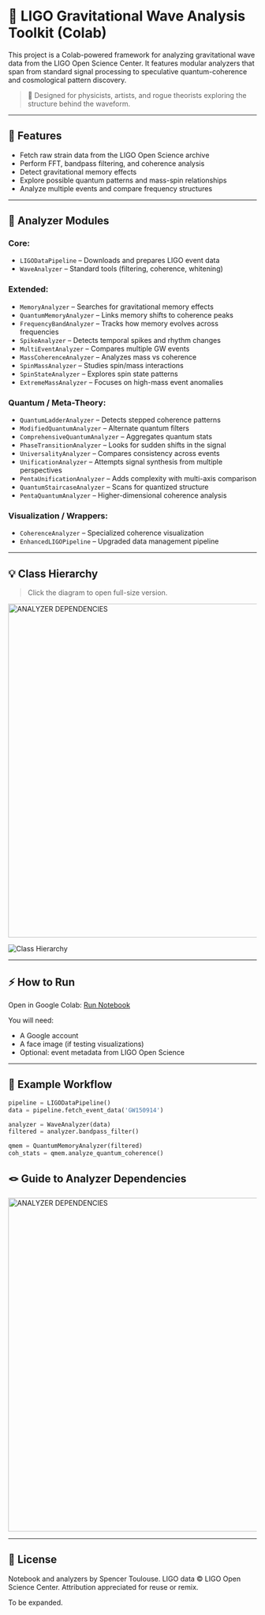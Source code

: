 # 🌌 LIGO Gravitational Wave Analysis Toolkit (Colab)

This project is a Colab-powered framework for analyzing gravitational wave data from the LIGO Open Science Center. It features modular analyzers that span from standard signal processing to speculative quantum-coherence and cosmological pattern discovery.

> 🔄 Designed for physicists, artists, and rogue theorists exploring the structure behind the waveform.

---

## 🔗 Features

- Fetch raw strain data from the LIGO Open Science archive
- Perform FFT, bandpass filtering, and coherence analysis
- Detect gravitational memory effects
- Explore possible quantum patterns and mass-spin relationships
- Analyze multiple events and compare frequency structures

---

## 🔨 Analyzer Modules

### Core:
- `LIGODataPipeline` – Downloads and prepares LIGO event data
- `WaveAnalyzer` – Standard tools (filtering, coherence, whitening)

### Extended:
- `MemoryAnalyzer` – Searches for gravitational memory effects
- `QuantumMemoryAnalyzer` – Links memory shifts to coherence peaks
- `FrequencyBandAnalyzer` – Tracks how memory evolves across frequencies
- `SpikeAnalyzer` – Detects temporal spikes and rhythm changes
- `MultiEventAnalyzer` – Compares multiple GW events
- `MassCoherenceAnalyzer` – Analyzes mass vs coherence
- `SpinMassAnalyzer` – Studies spin/mass interactions
- `SpinStateAnalyzer` – Explores spin state patterns
- `ExtremeMassAnalyzer` – Focuses on high-mass event anomalies

### Quantum / Meta-Theory:
- `QuantumLadderAnalyzer` – Detects stepped coherence patterns
- `ModifiedQuantumAnalyzer` – Alternate quantum filters
- `ComprehensiveQuantumAnalyzer` – Aggregates quantum stats
- `PhaseTransitionAnalyzer` – Looks for sudden shifts in the signal
- `UniversalityAnalyzer` – Compares consistency across events
- `UnificationAnalyzer` – Attempts signal synthesis from multiple perspectives
- `PentaUnificationAnalyzer` – Adds complexity with multi-axis comparison
- `QuantumStaircaseAnalyzer` – Scans for quantized structure
- `PentaQuantumAnalyzer` – Higher-dimensional coherence analysis

### Visualization / Wrappers:
- `CoherenceAnalyzer` – Specialized coherence visualization
- `EnhancedLIGOPipeline` – Upgraded data management pipeline

---

## 💡 Class Hierarchy

> Click the diagram to open full-size version.
<img width="676" alt="ANALYZER DEPENDENCIES" src="https://github.com/user-attachments/assets/a6333ecc-35ec-4517-845e-a2405a67b78e" />

![Class Hierarchy](./A_flowchart-style_diagram_showcases_class_hierarch.png)

---

## ⚡ How to Run

Open in Google Colab: [Run Notebook]([https://colab.research.google.com/drive/YOUR_NOTEBOOK_LINK](https://colab.research.google.com/drive/1RRdQftOy_VRbbJBSnXGsLLZ0Daq_NctI?usp=sharing))

You will need:
- A Google account
- A face image (if testing visualizations)
- Optional: event metadata from LIGO Open Science

---

## 📂 Example Workflow

```python
pipeline = LIGODataPipeline()
data = pipeline.fetch_event_data('GW150914')

analyzer = WaveAnalyzer(data)
filtered = analyzer.bandpass_filter()

qmem = QuantumMemoryAnalyzer(filtered)
coh_stats = qmem.analyze_quantum_coherence()
```

## 🪢  Guide to Analyzer Dependencies

<img width="676" alt="ANALYZER DEPENDENCIES" src="https://github.com/user-attachments/assets/2e88e2ba-cdef-4f32-8ff9-580e1987a42b" />


---

## 📜 License

Notebook and analyzers by Spencer Toulouse. LIGO data © LIGO Open Science Center.
Attribution appreciated for reuse or remix.

To be expanded.
